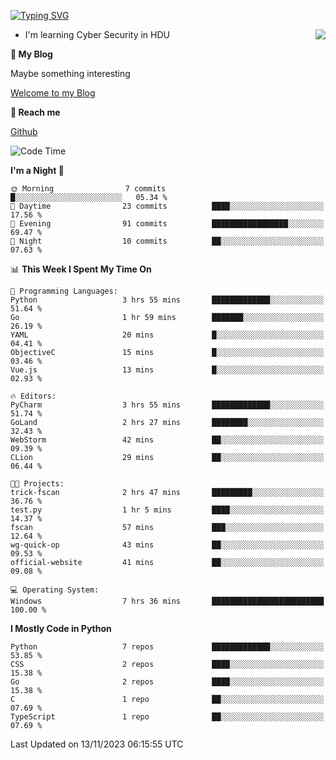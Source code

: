 [![Typing SVG](https://readme-typing-svg.herokuapp.com?font=Fira+Code&pause=1000&random=false&width=450&height=60&lines=Hello+%F0%9F%91%8B%F0%9F%8F%BB;I'm+JBNRZ)](https://git.io/typing-svg)

<a href="#">
  <img align="right" src="https://github-readme-stats.vercel.app/api?username=JBNRZ&show_icons=true&bg_color=15,f2f7fd,E0EAFC" />
</a>

- I'm learning Cyber Security in HDU

 **🌱 My Blog**

Maybe something interesting

[Welcome to my Blog](https://jbnrz.com.cn/)

 **💬 Reach me** 

[Github](https://github.com/JBNRZ)


<!--START_SECTION:waka-->
![Code Time](http://img.shields.io/badge/Code%20Time-83%20hrs%2049%20mins-blue)

**I'm a Night 🦉** 

```text
🌞 Morning                7 commits           █░░░░░░░░░░░░░░░░░░░░░░░░   05.34 % 
🌆 Daytime                23 commits          ████░░░░░░░░░░░░░░░░░░░░░   17.56 % 
🌃 Evening                91 commits          █████████████████░░░░░░░░   69.47 % 
🌙 Night                  10 commits          ██░░░░░░░░░░░░░░░░░░░░░░░   07.63 % 
```


📊 **This Week I Spent My Time On** 

```text
💬 Programming Languages: 
Python                   3 hrs 55 mins       █████████████░░░░░░░░░░░░   51.64 % 
Go                       1 hr 59 mins        ███████░░░░░░░░░░░░░░░░░░   26.19 % 
YAML                     20 mins             █░░░░░░░░░░░░░░░░░░░░░░░░   04.41 % 
ObjectiveC               15 mins             █░░░░░░░░░░░░░░░░░░░░░░░░   03.46 % 
Vue.js                   13 mins             █░░░░░░░░░░░░░░░░░░░░░░░░   02.93 % 

🔥 Editors: 
PyCharm                  3 hrs 55 mins       █████████████░░░░░░░░░░░░   51.74 % 
GoLand                   2 hrs 27 mins       ████████░░░░░░░░░░░░░░░░░   32.43 % 
WebStorm                 42 mins             ██░░░░░░░░░░░░░░░░░░░░░░░   09.39 % 
CLion                    29 mins             ██░░░░░░░░░░░░░░░░░░░░░░░   06.44 % 

🐱‍💻 Projects: 
trick-fscan              2 hrs 47 mins       █████████░░░░░░░░░░░░░░░░   36.76 % 
test.py                  1 hr 5 mins         ████░░░░░░░░░░░░░░░░░░░░░   14.37 % 
fscan                    57 mins             ███░░░░░░░░░░░░░░░░░░░░░░   12.64 % 
wg-quick-op              43 mins             ██░░░░░░░░░░░░░░░░░░░░░░░   09.53 % 
official-website         41 mins             ██░░░░░░░░░░░░░░░░░░░░░░░   09.08 % 

💻 Operating System: 
Windows                  7 hrs 36 mins       █████████████████████████   100.00 % 
```

**I Mostly Code in Python** 

```text
Python                   7 repos             █████████████░░░░░░░░░░░░   53.85 % 
CSS                      2 repos             ████░░░░░░░░░░░░░░░░░░░░░   15.38 % 
Go                       2 repos             ████░░░░░░░░░░░░░░░░░░░░░   15.38 % 
C                        1 repo              ██░░░░░░░░░░░░░░░░░░░░░░░   07.69 % 
TypeScript               1 repo              ██░░░░░░░░░░░░░░░░░░░░░░░   07.69 % 
```




 Last Updated on 13/11/2023 06:15:55 UTC
<!--END_SECTION:waka-->
